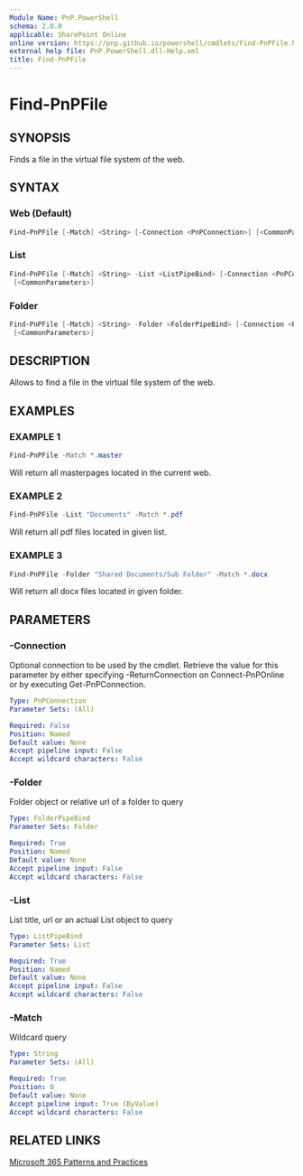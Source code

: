```yaml
---
Module Name: PnP.PowerShell
schema: 2.0.0
applicable: SharePoint Online
online version: https://pnp.github.io/powershell/cmdlets/Find-PnPFile.html
external help file: PnP.PowerShell.dll-Help.xml
title: Find-PnPFile
---
```

  
# Find-PnPFile

## SYNOPSIS
Finds a file in the virtual file system of the web.

## SYNTAX

### Web (Default)
```powershell
Find-PnPFile [-Match] <String> [-Connection <PnPConnection>] [<CommonParameters>]
```

### List
```powershell
Find-PnPFile [-Match] <String> -List <ListPipeBind> [-Connection <PnPConnection>]
 [<CommonParameters>]
```

### Folder
```powershell
Find-PnPFile [-Match] <String> -Folder <FolderPipeBind> [-Connection <PnPConnection>]
 [<CommonParameters>]
```

## DESCRIPTION

Allows to find a file in the virtual file system of the web.

## EXAMPLES

### EXAMPLE 1
```powershell
Find-PnPFile -Match *.master
```

Will return all masterpages located in the current web.

### EXAMPLE 2
```powershell
Find-PnPFile -List "Documents" -Match *.pdf
```

Will return all pdf files located in given list.

### EXAMPLE 3
```powershell
Find-PnPFile -Folder "Shared Documents/Sub Folder" -Match *.docx
```

Will return all docx files located in given folder.

## PARAMETERS

### -Connection
Optional connection to be used by the cmdlet. Retrieve the value for this parameter by either specifying -ReturnConnection on Connect-PnPOnline or by executing Get-PnPConnection.

```yaml
Type: PnPConnection
Parameter Sets: (All)

Required: False
Position: Named
Default value: None
Accept pipeline input: False
Accept wildcard characters: False
```

### -Folder
Folder object or relative url of a folder to query

```yaml
Type: FolderPipeBind
Parameter Sets: Folder

Required: True
Position: Named
Default value: None
Accept pipeline input: False
Accept wildcard characters: False
```

### -List
List title, url or an actual List object to query

```yaml
Type: ListPipeBind
Parameter Sets: List

Required: True
Position: Named
Default value: None
Accept pipeline input: False
Accept wildcard characters: False
```

### -Match
Wildcard query

```yaml
Type: String
Parameter Sets: (All)

Required: True
Position: 0
Default value: None
Accept pipeline input: True (ByValue)
Accept wildcard characters: False
```



## RELATED LINKS

[Microsoft 365 Patterns and Practices](https://aka.ms/m365pnp)



